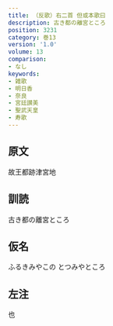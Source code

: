 ```yaml
---
title: （反歌）右二首 但或本歌曰
description: 古き都の離宮ところ
position: 3231
category: 巻13
version: '1.0'
volume: 13
comparison:
- なし
keywords:
- 雑歌
- 明日香
- 奈良
- 宮廷讃美
- 聖武天皇
- 寿歌
---
```


## 原文

故王都跡津宮地

## 訓読

古き都の離宮ところ

## 仮名

ふるきみやこの とつみやところ

## 左注

也
